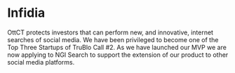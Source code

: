 # Infidia

OttCT protects investors that can perform new, and innovative, internet searches of social media. We have been privileged to become one of
the Top Three Startups of TruBlo Call #2. As we have launched our MVP we are now applying to NGI Search to support the extension of our 
product to other social media platforms.
